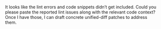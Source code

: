 It looks like the lint errors and code snippets didn’t get included. Could you please paste the reported lint issues along with the relevant code context? Once I have those, I can draft concrete unified-diff patches to address them.